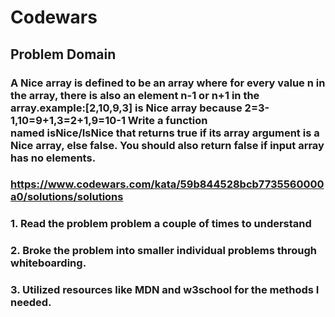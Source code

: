 # Codewars

## Problem Domain 

###  A Nice array is defined to be an array where for every value n in the array, there is also an element n-1 or n+1 in the array.example:[2,10,9,3] is Nice array because 2=3-1,10=9+1,3=2+1,9=10-1 Write a function named isNice/IsNice that returns true if its array argument is a Nice array, else false. You should also return false if input array has no elements.

### https://www.codewars.com/kata/59b844528bcb7735560000a0/solutions/solutions


### 1. Read the problem problem a couple of times to understand 
### 2. Broke the problem into smaller individual problems through whiteboarding.
### 3. Utilized resources like MDN and w3school for the methods I needed.